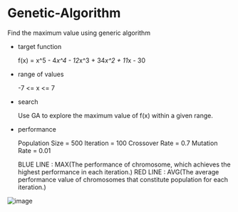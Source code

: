 # Genetic-Algorithm
Find the maximum value using generic algorithm

* target function

  f(x) = x^5 - 4*x^4 - 12*x^3 + 34*x^2 + 11*x - 30

* range of values

  -7 <= x <= 7

* search

  Use GA to explore the maximum value of f(x) within a given range.

* performance

  Population Size = 500
  Iteration = 100
  Crossover Rate = 0.7
  Mutation Rate = 0.01
  
  BLUE LINE : MAX(The performance of chromosome, which achieves the highest performance in each iteration.)
  RED LINE : AVG(The average performance value of chromosomes that constitute population for each iteration.)

![image](https://user-images.githubusercontent.com/37270069/81318336-126a3d00-90c9-11ea-9b3e-250f44b659d6.png)
